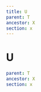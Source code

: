 ```yaml
---
title: U
parent: T
ancestor: X
section: x
---
```

# U

```yaml
parent: T
ancestor: X
section: x
```
